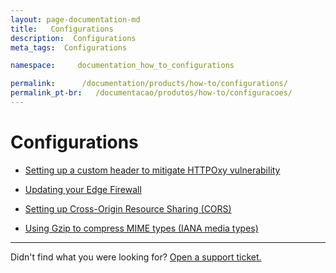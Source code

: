 ```yaml
---
layout: page-documentation-md
title:   Configurations
description:  Configurations
meta_tags:  Configurations

namespace:     documentation_how_to_configurations

permalink:      /documentation/products/how-to/configurations/
permalink_pt-br:   /documentacao/produtos/how-to/configuracoes/
---
```

# Configurations

- [Setting up a custom header to mitigate HTTPOxy vulnerability](https://www.azion.com/en/documentation/products/how-to/configurations/mitigating-a-vulnerability-httpoxy/)

- [Updating your Edge Firewall](https://www.azion.com/en/documentation/products/how-to/configurations/how-to-update-your-edge-firewall/)

- [Setting up Cross-Origin Resource Sharing (CORS)](https://www.azion.com/en/documentation/products/how-to/configurations/cross-origin-resource-sharing-cors/)

- [Using Gzip to compress MIME types (IANA media types)](azion.com/en/documentation/products/how-to/configurations/using-gzip-mime-types/)

---

Didn't find what you were looking for? [Open a support ticket.](https://tickets.azion.com/)
